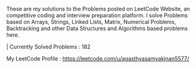 These are my solutions to the Problems posted on LeetCode Website, an competitive coding and interview preparation platform. 
I solve Problems based on Arrays, Strings, Linked Lists, Matrix, Numerical Problems, Backtracking and other Data Structures and Algorithms based problems here.

| Currently Solved Problems : 182

 My LeetCode Profile : https://leetcode.com/u/agasthyasamyakjnan5577/
